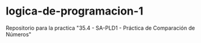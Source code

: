 # logica-de-programacion-1
Repositorio para la practica "35.4 - SA-PLD1 - Práctica de Comparación de Números"
